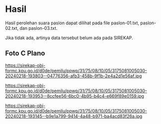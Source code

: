 # Hasil

Hasil perolehan suara paslon dapat dilihat pada file paslon-01.txt, paslon-02.txt, dan paslon-03.txt.

Jika tidak ada, artinya data tersebut belum ada pada SIREKAP.

## Foto C Plano

https://sirekap-obj-formc.kpu.go.id/d0de/pemilu/ppwp/31/75/08/10/05/3175081005030-20240218-193803--04776356-afb3-458b-9f1b-2e4a2d1e56af.jpg

https://sirekap-obj-formc.kpu.go.id/d0de/pemilu/ppwp/31/75/08/10/05/3175081005030-20240218-193953--8ccfee56-6bc0-4b95-b4c4-e669f89e0159.jpg

https://sirekap-obj-formc.kpu.go.id/d0de/pemilu/ppwp/31/75/08/10/05/3175081005030-20240218-193145--b9e1a799-9414-4a48-b971-ba4acd83f26a.jpg
